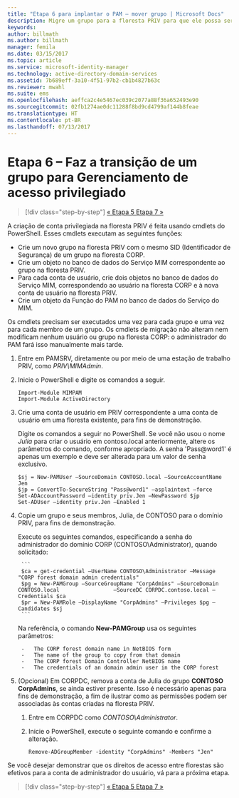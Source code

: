 ```yaml
---
title: "Etapa 6 para implantar o PAM – mover grupo | Microsoft Docs"
description: Migre um grupo para a floresta PRIV para que ele possa ser gerenciado com o Privilege Access Management.
keywords: 
author: billmath
ms.author: billmath
manager: femila
ms.date: 03/15/2017
ms.topic: article
ms.service: microsoft-identity-manager
ms.technology: active-directory-domain-services
ms.assetid: 7b689eff-3a10-4f51-97b2-cb1b4827b63c
ms.reviewer: mwahl
ms.suite: ems
ms.openlocfilehash: aeffca2c4e5467ec039c2077a88f36a652493e90
ms.sourcegitcommit: 02fb1274ae0dc11288f8bd9cd4799af144b8feae
ms.translationtype: HT
ms.contentlocale: pt-BR
ms.lasthandoff: 07/13/2017
---
```

# Etapa 6 – Faz a transição de um grupo para Gerenciamento de acesso privilegiado
<a id="step-6--transition-a-group-to-privileged-access-management" class="xliff"></a>

>[!div class="step-by-step"]
[« Etapa 5 ](step-5-establish-trust-between-priv-corp-forests.md)
[Etapa 7 »](step-7-elevate-user-access.md)

A criação de conta privilegiada na floresta PRIV é feita usando cmdlets do PowerShell. Esses cmdlets executam as seguintes funções:

- Crie um novo grupo na floresta PRIV com o mesmo SID (Identificador de Segurança) de um grupo na floresta CORP.  
- Crie um objeto no banco de dados do Serviço MIM correspondente ao grupo na floresta PRIV.  
- Para cada conta de usuário, crie dois objetos no banco de dados do Serviço MIM, correspondendo ao usuário na floresta CORP e à nova conta de usuário na floresta PRIV.  
- Crie um objeto da Função do PAM no banco de dados do Serviço do MIM.  

Os cmdlets precisam ser executados uma vez para cada grupo e uma vez para cada membro de um grupo. Os cmdlets de migração não alteram nem modificam nenhum usuário ou grupo na floresta CORP: o administrador do PAM fará isso manualmente mais tarde.

1. Entre em PAMSRV, diretamente ou por meio de uma estação de trabalho PRIV, como *PRIV\MIMAdmin*.

2.  Inicie o PowerShell e digite os comandos a seguir.

    ```
    Import-Module MIMPAM
    Import-Module ActiveDirectory
    ```

3.  Crie uma conta de usuário em PRIV correspondente a uma conta de usuário em uma floresta existente, para fins de demonstração.

    Digite os comandos a seguir no PowerShell.  Se você não usou o nome *Julia* para criar o usuário em contoso.local anteriormente, altere os parâmetros do comando, conforme apropriado. A senha 'Pass@word1' é apenas um exemplo e deve ser alterada para um valor de senha exclusivo.

    ```
    $sj = New-PAMUser –SourceDomain CONTOSO.local –SourceAccountName Jen
    $jp = ConvertTo-SecureString "Pass@word1" –asplaintext –force
    Set-ADAccountPassword –identity priv.Jen –NewPassword $jp
    Set-ADUser –identity priv.Jen –Enabled 1
    ```

4. Copie um grupo e seus membros, Julia, de CONTOSO para o domínio PRIV, para fins de demonstração.

    Execute os seguintes comandos, especificando a senha do administrador do domínio CORP (CONTOSO\Administrator), quando solicitado:

        ```
        $ca = get-credential –UserName CONTOSO\Administrator –Message "CORP forest domain admin credentials"
        $pg = New-PAMGroup –SourceGroupName "CorpAdmins" –SourceDomain CONTOSO.local                 –SourceDC CORPDC.contoso.local –Credentials $ca
        $pr = New-PAMRole –DisplayName "CorpAdmins" –Privileges $pg –Candidates $sj
        ```

    Na referência, o comando **New-PAMGroup** usa os seguintes parâmetros:

        -   The CORP forest domain name in NetBIOS form  
        -   The name of the group to copy from that domain  
        -   The CORP forest Domain Controller NetBIOS name  
        -   The credentials of an domain admin user in the CORP forest  

5.  (Opcional) Em CORPDC, remova a conta de Julia do grupo **CONTOSO CorpAdmins**, se ainda estiver presente.  Isso é necessário apenas para fins de demonstração, a fim de ilustrar como as permissões podem ser associadas às contas criadas na floresta PRIV.

    1.  Entre em CORPDC como *CONTOSO\Administrator*.

    2.  Inicie o PowerShell, execute o seguinte comando e confirme a alteração.

        ```
        Remove-ADGroupMember -identity "CorpAdmins" -Members "Jen"
        ```


Se você desejar demonstrar que os direitos de acesso entre florestas são efetivos para a conta de administrador do usuário, vá para a próxima etapa.

>[!div class="step-by-step"]
[« Etapa 5 ](step-5-establish-trust-between-priv-corp-forests.md)
[Etapa 7 »](step-7-elevate-user-access.md)
